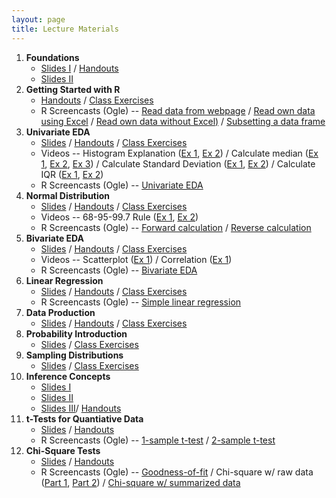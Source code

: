 ```yaml
---
layout: page
title: Lecture Materials
---
```


1. **Foundations**
    * [Slides I](Slides/01_Foundations_I.pptx) / [Handouts](HOs/01_Foundations_HO.pdf)
    * [Slides II](Slides/02_Foundations_II.pptx)
1. **Getting Started with R**
    * [Handouts](HOs/02_FoundationsR_HO.pdf) / [Class Exercises](CEs/02_FoundationsR_CE.pdf)
    * R Screencasts (Ogle) -- [Read data from webpage](http://www.screenr.com/j4PH) / [Read own data using Excel](http://www.screenr.com/AlPH) / [Read own data without Excel)](http://www.screenr.com/y27N) / [Subsetting a data frame](http://www.screenr.com/z27N)
1. **Univariate EDA**
    * [Slides](Slides/03_UnivEDA.pptx) / [Handouts](HOs/03_UnivEDA_HO.pdf) / [Class Exercises](CEs/03_UnivEDA_CE.pdf)
    * Videos -- Histogram Explanation ([Ex 1](http://youtu.be/sC7gjg9g3JU), [Ex 2](http://youtu.be/H9ITfdaX2ZQ)) / Calculate median ([Ex 1](http://youtu.be/0SYsi38XucI), [Ex 2](http://youtu.be/hTYTaOaQUcw?list=UUAjbU4EB30lTsJ2NSE5a7DQ), [Ex 3](http://youtu.be/9a8M_KfclBE)) / Calculate Standard Deviation ([Ex 1](http://youtu.be/qqOyy_NjflU), [Ex 2](http://youtu.be/atS4wX8I9H0)) /  Calculate IQR ([Ex 1](http://youtu.be/R6VDj7pEG30), [Ex 2](http://youtu.be/F3WcEAW-M80?t=6m6s))
    * R Screencasts (Ogle) -- [Univariate EDA](http://www.screenr.com/IGPH)
1. **Normal Distribution**
    * [Slides](Slides/04_NormalDistribution.pptx) / [Handouts](HOs/04_NormalDistribution_HO.pdf) / [Class Exercises](CEs/04_NormalDistribution_CE.pdf)
    * Videos -- 68-95-99.7 Rule ([Ex 1](https://www.youtube.com/watch?v=cgxPcdPbujI), [Ex 2](https://www.youtube.com/watch?v=PJPXFOK8F8E))
    * R Screencasts (Ogle) -- [Forward calculation](http://www.screenr.com/e27N) /  [Reverse calculation](http://www.screenr.com/a27N)
1. **Bivariate EDA**
    * [Slides](Slides/05_BivEDA.pptx) / [Handouts](HOs/05_BivEDA_HO.pdf) / [Class Exercises](CEs/05_BivEDA_CE.pdf)
    * Videos -- Scatterplot ([Ex 1](https://www.youtube.com/watch?v=yXmz922K9Ks)) / Correlation ([Ex 1](http://youtu.be/PtYVrF_WT3A?t=32s))
    * R Screencasts (Ogle) -- [Bivariate EDA](http://www.screenr.com/n4PH)
1. **Linear Regression**
    * [Slides](Slides/06_SimpleLinearRegression.pptx) / [Handouts](HOs/06_SimpleLinearRegression_HO.pdf) / [Class Exercises](CEs/06_SimpleLinearRegression_CE.pdf)
    * R Screencasts (Ogle) -- [Simple linear regression](http://www.screenr.com/JGPH)
1. **Data Production**
    * [Slides](Slides/07_DataProduction.pptx) / [Handouts](HOs/_HO.pdf) / [Class Exercises](CEs/_CE.pdf)
1. **Probability Introduction**
    * [Slides](Slides/08_ProbabilityIntro.pptx) / [Class Exercises](CEs/08_ProbabilityIntro_CE.pdf)
1. **Sampling Distributions**
    * [Slides](Slides/09_SamplingDistributions.pptx) / [Class Exercises](CEs/09_SamplingDistributions_CE.pdf)
1. **Inference Concepts**
    * [Slides I](Slides/10_Inference_1_HypothesisTesting.pptx)
    * [Slides II](Slides/10_Inference_2_ConfidenceRegions.pptx)
    * [Slides III](Slides/10_Inference_3_ZTest.pptx)/ [Handouts](HOs/10_InferenceConcepts_HO.pdf)
1. **t-Tests for Quantiative Data**
    * [Slides](Slides/11_tTests.pptx) / [Handouts](HOs/11_tTests_HO.pdf)
    * R Screencasts (Ogle) -- [1-sample t-test](http://www.screenr.com/GXPH) / [2-sample t-test](http://www.screenr.com/cCPH)
1. **Chi-Square Tests**
    * [Slides](Slides/12_ChiSquareTests_alt.pptx) / [Handouts](HOs/12_ChiSquareTests_HO.pdf)
    * R Screencasts (Ogle) -- [Goodness-of-fit](http://www.screenr.com/JXPH) / Chi-square w/ raw data ([Part 1](http://www.screenr.com/pOPH), [Part 2](http://www.screenr.com/6OPH)) / [Chi-square w/ summarized data](http://www.screenr.com/Q0PH)
